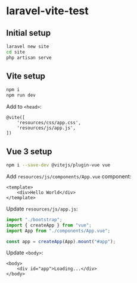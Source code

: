 # laravel-vite-test

## Initial setup

```sh
laravel new site
cd site
php artisan serve
```

## Vite setup

```sh
npm i
npm run dev
```

Add to `<head>`:

```blade
@vite([
    'resources/css/app.css',
    'resources/js/app.js',
])
```

## Vue 3 setup

```sh
npm i --save-dev @vitejs/plugin-vue vue
```

Add `resources/js/components/App.vue` component:

```vue
<template>
    <div>Hello World</div>
</template>
```

Update `resources/js/app.js`:

```js
import "./bootstrap";
import { createApp } from "vue";
import App from "./components/App.vue";

const app = createApp(App).mount("#app");
```

Update `<body>`:

```blade
<body>
    <div id="app">Loading...</div>
</body>
```
